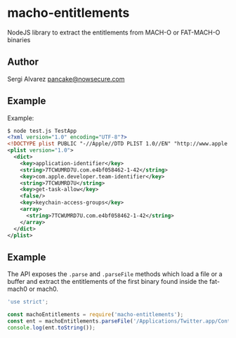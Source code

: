 macho-entitlements
==================

NodeJS library to extract the entitlements from MACH-O or FAT-MACH-O binaries

Author
------

Sergi Alvarez <pancake@nowsecure.com>

Example
-------

Example:

```xml
$ node test.js TestApp
<?xml version="1.0" encoding="UTF-8"?>
<!DOCTYPE plist PUBLIC "-//Apple//DTD PLIST 1.0//EN" "http://www.apple.com/DTDs/PropertyList-1.0.dtd">
<plist version="1.0">
  <dict>
    <key>application-identifier</key>
    <string>7TCWUMRD7U.com.e4bf058462-1-42</string>
    <key>com.apple.developer.team-identifier</key>
    <string>7TCWUMRD7U</string>
    <key>get-task-allow</key>
    <false/>
    <key>keychain-access-groups</key>
    <array>
      <string>7TCWUMRD7U.com.e4bf058462-1-42</string>
    </array>
  </dict>
</plist>
```

Example
-------

The API exposes the `.parse` and `.parseFile` methods which load a file or a buffer and extract the entitlements of the first binary found inside the fat-mach0 or mach0.

```js
'use strict';

const machoEntitlements = require('macho-entitlements');
const ent = machoEntitlements.parseFile('/Applications/Twitter.app/Contents/MacOS/Twitter');
console.log(ent.toString());
```
